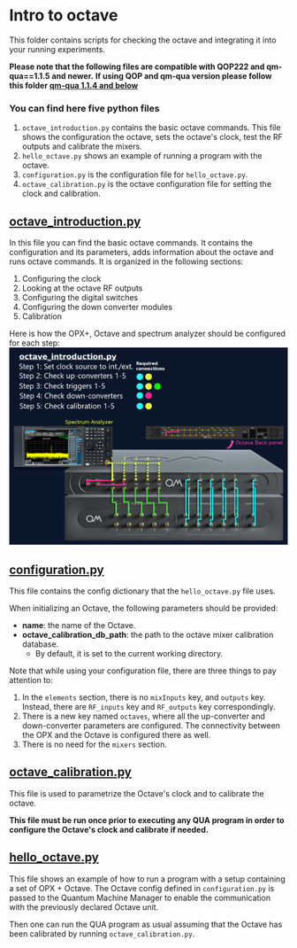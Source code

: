 # Intro to octave
This folder contains scripts for checking the octave and integrating it into your running experiments. 

**Please note that the following files are compatible with QOP222 and qm-qua==1.1.5 and newer.** 
**If using QOP and qm-qua version please follow this folder [qm-qua 1.1.4 and below](https://github.com/qua-platform/qua-libs/tree/main/Tutorials/intro-to-octave/qm-qua%201.1.4%20and%20below)**

### You can find here five python files 
1. `octave_introduction.py` contains the basic octave commands. This file shows the configuration the octave, sets the octave's clock, test the RF outputs and calibrate the mixers. 
2. `hello_octave.py` shows an example of running a program with the octave.
3. `configuration.py` is the configuration file for `hello_octave.py`.
4. `octave_calibration.py` is the octave configuration file for setting the clock and calibration.

## [octave_introduction.py](octave_introduction.py)
In this file you can find the basic octave commands.
It contains the configuration and its parameters, adds information about the octave and runs octave commands. 
It is organized in the following sections:
   1. Configuring the clock
   2. Looking at the octave RF outputs
   3. Configuring the digital switches
   4. Configuring the down converter modules
   5. Calibration

Here is how the OPX+, Octave and spectrum analyzer should be configured for each step:
![OPX+/Octave connectivity schematic](octave_introduction.png)
        
## [configuration.py](configuration.py) 
This file contains the config dictionary that the `hello_octave.py` file uses.

When initializing an Octave, the following parameters should be provided:
* __name__: the name of the Octave.
* __octave_calibration_db_path__: the path to the octave mixer calibration database. 
  * By default, it is set to the current working directory.

Note that while using your configuration file, there are three things to pay attention to:
   1. In the `elements` section, there is no `mixInputs` key, and `outputs` key. Instead, there are `RF_inputs` key and `RF_outputs` key correspondingly.
   2. There is a new key named `octaves`, where all the up-converter and down-converter parameters are configured. The connectivity between the OPX and the Octave is configured there as well. 
   3. There is no need for the `mixers` section. 

## [octave_calibration.py](octave_calibration.py)
This file is used to parametrize the Octave's clock and to calibrate the octave.

__This file must be run once prior to executing any QUA program in order to configure the Octave's clock and calibrate if needed.__ 

## [hello_octave.py](hello_octave.py) 
This file shows an example of how to run a program with a setup containing a set of OPX + Octave. 
The Octave config defined in ``configuration.py`` is passed to the Quantum Machine Manager to enable the communication with the previously declared Octave unit.

Then one can run the QUA program as usual assuming that the Octave has been calibrated by running `octave_calibration.py`.

